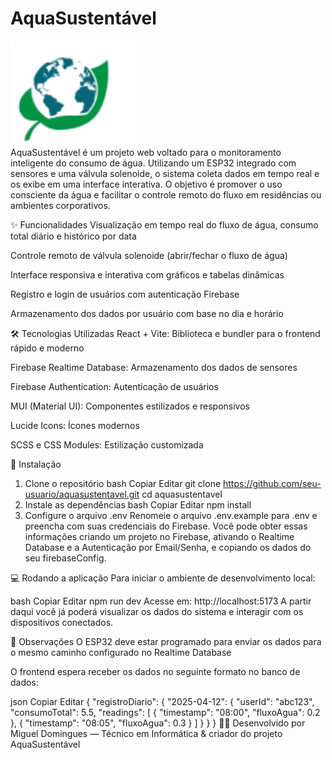 <div>
  <H1>AquaSustentável</h1>
  <img src="/public/sloganImg.png" alt="Logo AquaSustentável" width="200"/>
</div>
AquaSustentável é um projeto web voltado para o monitoramento inteligente do consumo de água. Utilizando um ESP32 integrado com sensores e uma válvula solenoide, o sistema coleta dados em tempo real e os exibe em uma interface interativa. O objetivo é promover o uso consciente da água e facilitar o controle remoto do fluxo em residências ou ambientes corporativos.

✨ Funcionalidades
Visualização em tempo real do fluxo de água, consumo total diário e histórico por data

Controle remoto de válvula solenoide (abrir/fechar o fluxo de água)

Interface responsiva e interativa com gráficos e tabelas dinâmicas

Registro e login de usuários com autenticação Firebase

Armazenamento dos dados por usuário com base no dia e horário

🛠 Tecnologias Utilizadas
React + Vite: Biblioteca e bundler para o frontend rápido e moderno

Firebase Realtime Database: Armazenamento dos dados de sensores

Firebase Authentication: Autenticação de usuários

MUI (Material UI): Componentes estilizados e responsivos

Lucide Icons: Ícones modernos

SCSS e CSS Modules: Estilização customizada

🚀 Instalação
1. Clone o repositório
bash
Copiar
Editar
git clone https://github.com/seu-usuario/aquasustentavel.git
cd aquasustentavel
2. Instale as dependências
bash
Copiar
Editar
npm install
3. Configure o arquivo .env
Renomeie o arquivo .env.example para .env e preencha com suas credenciais do Firebase.
Você pode obter essas informações criando um projeto no Firebase, ativando o Realtime Database e a Autenticação por Email/Senha, e copiando os dados do seu firebaseConfig.

💻 Rodando a aplicação
Para iniciar o ambiente de desenvolvimento local:

bash
Copiar
Editar
npm run dev
Acesse em: http://localhost:5173
A partir daqui você já poderá visualizar os dados do sistema e interagir com os dispositivos conectados.

📌 Observações
O ESP32 deve estar programado para enviar os dados para o mesmo caminho configurado no Realtime Database

O frontend espera receber os dados no seguinte formato no banco de dados:

json
Copiar
Editar
{
  "registroDiario": {
    "2025-04-12": {
      "userId": "abc123",
      "consumoTotal": 5.5,
      "readings": [
        { "timestamp": "08:00", "fluxoAgua": 0.2 },
        { "timestamp": "08:05", "fluxoAgua": 0.3 }
      ]
    }
  }
}
👨‍💻 Desenvolvido por
Miguel Domingues — Técnico em Informática & criador do projeto AquaSustentável